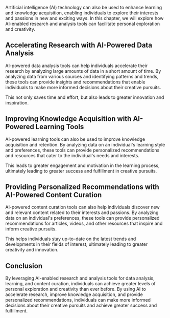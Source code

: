 
Artificial intelligence (AI) technology can also be used to enhance learning and knowledge acquisition, enabling individuals to explore their interests and passions in new and exciting ways. In this chapter, we will explore how AI-enabled research and analysis tools can facilitate personal exploration and creativity.

Accelerating Research with AI-Powered Data Analysis
---------------------------------------------------

AI-powered data analysis tools can help individuals accelerate their research by analyzing large amounts of data in a short amount of time. By analyzing data from various sources and identifying patterns and trends, these tools can provide insights and recommendations that enable individuals to make more informed decisions about their creative pursuits.

This not only saves time and effort, but also leads to greater innovation and inspiration.

Improving Knowledge Acquisition with AI-Powered Learning Tools
--------------------------------------------------------------

AI-powered learning tools can also be used to improve knowledge acquisition and retention. By analyzing data on an individual's learning style and preferences, these tools can provide personalized recommendations and resources that cater to the individual's needs and interests.

This leads to greater engagement and motivation in the learning process, ultimately leading to greater success and fulfillment in creative pursuits.

Providing Personalized Recommendations with AI-Powered Content Curation
-----------------------------------------------------------------------

AI-powered content curation tools can also help individuals discover new and relevant content related to their interests and passions. By analyzing data on an individual's preferences, these tools can provide personalized recommendations for articles, videos, and other resources that inspire and inform creative pursuits.

This helps individuals stay up-to-date on the latest trends and developments in their fields of interest, ultimately leading to greater creativity and innovation.

Conclusion
----------

By leveraging AI-enabled research and analysis tools for data analysis, learning, and content curation, individuals can achieve greater levels of personal exploration and creativity than ever before. By using AI to accelerate research, improve knowledge acquisition, and provide personalized recommendations, individuals can make more informed decisions about their creative pursuits and achieve greater success and fulfillment.
